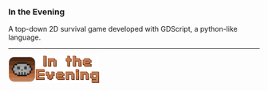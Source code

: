 ### In the Evening
A top-down 2D survival game developed with GDScript, a python-like language.

---

<div style="display: flex;">
  <img src="/Settings/Logo.png" height="55" />
  <img src="/Assets/Art/Menu/Title.png" height="55" />
</div>
